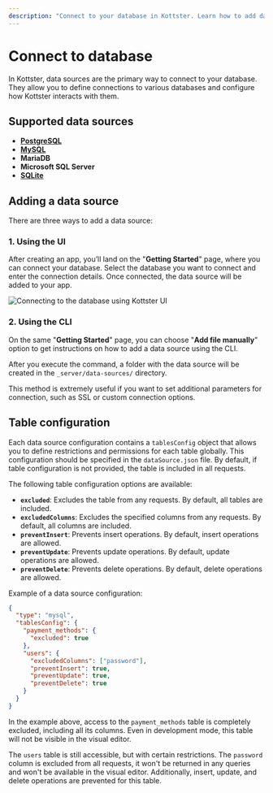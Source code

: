 ```yaml
---
description: "Connect to your database in Kottster. Learn how to add data sources, configure tables, and manage permissions."
---
```


# Connect to database

In Kottster, data sources are the primary way to connect to your database. They allow you to define connections to various databases and configure how Kottster interacts with them.

## Supported data sources

- **[PostgreSQL](https://kottster.app/admin-panel-for-postgresql)**
- **[MySQL](https://kottster.app/admin-panel-for-mysql)**
- **MariaDB**
- **Microsoft SQL Server**
- **[SQLite](https://kottster.app/admin-panel-for-sqlite)**

## Adding a data source

There are three ways to add a data source:

### 1. Using the UI

After creating an app, you’ll land on the "**Getting Started**" page, where you can connect your database. Select the database you want to connect and enter the connection details. Once connected, the data source will be added to your app.

![Connecting to the database using Kottster UI](./connecting-admin-panel-to-db.png)

### 2. Using the CLI

On the same "**Getting Started**" page, you can choose "**Add file manually**" option to get instructions on how to add a data source using the CLI.

After you execute the command, a folder with the data source will be created in the `_server/data-sources/` directory.

This method is extremely useful if you want to set additional parameters for connection, such as SSL or custom connection options.

## Table configuration

Each data source configuration contains a `tablesConfig` object that allows you to define restrictions and permissions for each table globally. This configuration should be specified in the `dataSource.json` file. By default, if table configuration is not provided, the table is included in all requests.

The following table configuration options are available:
- **`excluded`**: Excludes the table from any requests. By default, all tables are included.
- **`excludedColumns`**: Excludes the specified columns from any requests. By default, all columns are included.
- **`preventInsert`**: Prevents insert operations. By default, insert operations are allowed.
- **`preventUpdate`**: Prevents update operations. By default, update operations are allowed.
- **`preventDelete`**: Prevents delete operations. By default, delete operations are allowed.

Example of a data source configuration:

```json [app/_server/data-sources/mysql-db/dataSource.json]
{
  "type": "mysql",
  "tablesConfig": {
    "payment_methods": {
      "excluded": true
    },
    "users": {
      "excludedColumns": ["password"],
      "preventInsert": true,
      "preventUpdate": true,
      "preventDelete": true
    }
  }
}
```

In the example above, access to the `payment_methods` table is completely excluded, including all its columns. Even in development mode, this table will not be visible in the visual editor.

The `users` table is still accessible, but with certain restrictions. The `password` column is excluded from all requests, it won't be returned in any queries and won't be available in the visual editor. Additionally, insert, update, and delete operations are prevented for this table.